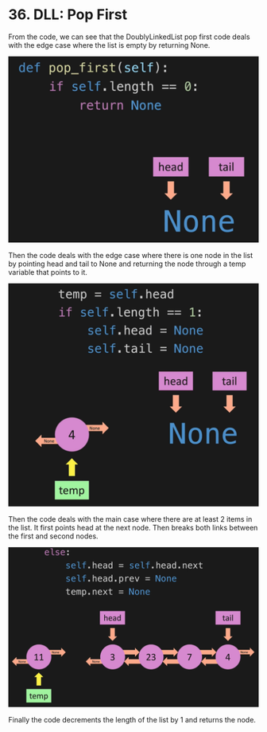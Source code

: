 # 36. DLL: Pop First

From the code, we can see that the DoublyLinkedList pop first code deals with the edge case where the list is empty by returning None. 

![Doubly Linked List Pop First Empty](./images/doubly-linked-list-pop-first-empty.jpg?raw=true "Doubly Linked List Pop First Empty")

Then the code deals with the edge case where there is one node in the list by pointing head and tail to None and returning the node through a temp variable that points to it.

![Doubly Linked List Pop First One](./images/doubly-linked-list-pop-first-one.jpg?raw=true "Doubly Linked List Pop First One")

Then the code deals with the main case where there are at least 2 items in the list. It first points head at the next node. Then breaks both links between the first and second nodes.

![Doubly Linked List Pop First](./images/doubly-linked-list-pop-first.jpg?raw=true "Doubly Linked List Pop First")

Finally the code decrements the length of the list by 1 and returns the node.
